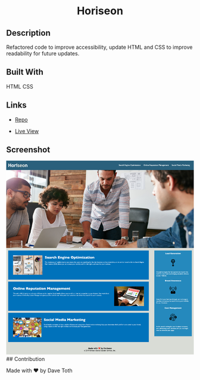 <h1 align="center">Horiseon</h1>

## Description
Refactored code to improve accessibility, update HTML and CSS to improve readability for future updates.
## Built With

HTML
CSS


## Links
- [Repo](https://davetoth77.github.io/challenge-one/)

- [Live View](https://davetoth77.github.io/challenge-one/)

## Screenshot

<img src="./assets/images/Horiseon-Social-Solution-Services.png">
## Contribution

Made with  ❤️  by Dave Toth
